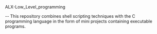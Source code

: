 ALX-Low_Level_programming

-- This repository combines shell scripting techniques with the C programming language in the form of mini projects containing executable programs.
